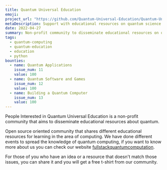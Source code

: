 ```yaml
---
title: Quantum Universal Education 
emoji: 
project_url: "https://github.com/Quantum-Universal-Education/Quantum-Universal-Education.github.io"
metaDescription: Support with educational resources on quantum science.
date: 2022-04-27
summary: Non-profit community to disseminate educational resources on quantum science 
tags:
  - quantum-computing
  - quantum-education
  - education
  - python
bounties:
  - name: Quantum Applications 
    issue_num: 11
    value: 100
  - name: Quantum Software and Games
    issue_num: 12
    value: 100
  - name: Building a Quantum Computer
    issue_num: 13
    value: 100
---
```


People Interested in Quantum Universal Education is a non-profit community that aims to disseminate educational resources about quantum.

Open source oriented community that shares different educational resources for learning in the area of computing.
We have done different events to spread the knowledge of quantum computing, if you want to know more about us you can check our website [fullstackquantumcomputation](https://fullstackquantumcomputation.tech/).

For those of you who have an idea or a resource that doesn't match those issues, you can share it and you will get a free t-shirt from our community.
